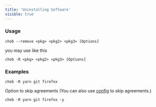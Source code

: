 ```yaml
---
title: 'Uninstalling Software'
visible: true
---
```


### Usage
``` 
chob --remove <pkg> <pkg2> <pkg3> [Options]
``` 
you may use like this
``` 
chob -R <pkg> <pkg2> <pkg3> [Options]
``` 
### Examples
``` 
chob -R yarn git firefox
``` 
Option to skip agreements (You can also use [config](/config/skip-agreements) to skip agreements.)
``` 
chob -R yarn git firefox -y
``` 